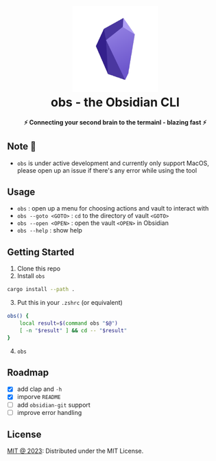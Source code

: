 <h1 id="readme-title" align="center">
    <img src="./assets/obsidian.png" width="200"/>
    <br>
    obs - the Obsidian CLI
</h1>

<h4 id="readme-description" align="center">
    ⚡️ Connecting your second brain to the termainl - blazing fast ⚡️
</h4>

## Note 🚧

- `obs` is under active development and currently only support MacOS, please open up an issue if there's any error while using the tool

## Usage

- `obs` : open up a menu for choosing actions and vault to interact with
- `obs --goto <GOTO>` : `cd` to the directory of vault `<GOTO>`
- `obs --open <OPEN>` : open the vault `<OPEN>` in Obsidian
- `obs --help` : show help

## Getting Started

1. Clone this repo
2. Install `obs`

```bash
cargo install --path .
```

3. Put this in your `.zshrc` (or equivalent)

```bash
obs() {
    local result=$(command obs "$@")
    [ -n "$result" ] && cd -- "$result"
}
```

4. `obs`

## Roadmap

- [x] add clap and `-h`
- [x] imporve `README`
- [ ] add `obsidian-git` support
- [ ] improve error handling

## License

[MIT @ 2023](LICENSE): Distributed under the MIT License.
